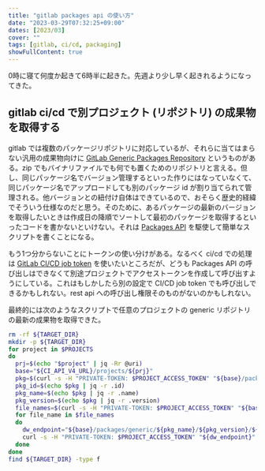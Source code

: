 ```yaml
---
title: "gitlab packages api の使い方"
date: "2023-03-29T07:32:25+09:00"
dates: [2023/03]
cover: ""
tags: [gitlab, ci/cd, packaging]
showFullContent: true
---
```


0時に寝て何度か起きて6時半に起きた。先週より少し早く起きれるようになってきた。

## gitlab ci/cd で別プロジェクト (リポジトリ) の成果物を取得する

gitlab では複数のパッケージリポジトリに対応しているが、それらに当てはまらない汎用の成果物向けに [GitLab Generic Packages Repository](https://docs.gitlab.com/ee/user/packages/generic_packages/) というものがある。zip でもバイナリファイルでも何でも置くためのリポジトリと言える。但し、同じパッケージ名でバージョン管理するといった作りにはなっていなくて、同じパッケージ名でアップロードしても別のパッケージ id が割り当てられて管理される。他バージョンとの紐付け自体はできているので、おそらく歴史的経緯でそういう仕様なのだと思う。そのために、あるパッケージの最新のバージョンを取得したいときは作成日の降順でソートして最初のパッケージを取得するといったコードを書かないといけない。それは [Packages API](https://docs.gitlab.com/ee/api/packages.html) を駆使して簡単なスクリプトを書くことになる。

もう1つ分からないことにトークンの使い分けがある。なるべく ci/cd での処理は [GitLab CI/CD job token](https://docs.gitlab.com/ee/ci/jobs/ci_job_token.html) を使いたいところだが、どうも Packages API の呼び出しはできなくて別途プロジェクトでアクセストークンを作成して呼び出すようにしている。これはもしかしたら別の設定で CI/CD job token でも呼び出しできるかもしれない。rest api への呼び出し権限そのものがないのかもしれない。

最終的には次のようなスクリプトで任意のプロジェクトの generic リポジトリの最新の成果物を取得できた。

```bash
rm -rf ${TARGET_DIR}
mkdir -p ${TARGET_DIR}
for project in $PROJECTS
do
  prj=$(echo "$project" | jq -Rr @uri)
  base="${CI_API_V4_URL}/projects/${prj}"
  pkg=$(curl -s -H "PRIVATE-TOKEN: $PROJECT_ACCESS_TOKEN" "${base}/packages?order_by=created_at&sort=desc&per_page=1" | jq '.[0]')
  pkg_id=$(echo $pkg | jq -r .id)
  pkg_name=$(echo $pkg | jq -r .name)
  pkg_version=$(echo $pkg | jq -r .version)
  file_names=$(curl -s -H "PRIVATE-TOKEN: $PROJECT_ACCESS_TOKEN" "${base}/packages/${pkg_id}/package_files" | jq -r '.[].file_name')
  for file_name in $file_names
  do
    dw_endpoint="${base}/packages/generic/${pkg_name}/${pkg_version}/${file_name}"
    curl -s -H "PRIVATE-TOKEN: $PROJECT_ACCESS_TOKEN" "${dw_endpoint}" -o "${TARGET_DIR}/${file_name}"
  done
done
find ${TARGET_DIR} -type f
```
